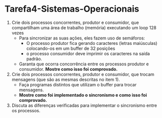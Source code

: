 # Tarefa4-Sistemas-Operacionais
1) Crie dois processos concorrentes, produtor e consumidor, que compartilham uma área de
trabalho (memória) executando um loop 128 vezes
    - Para sincronizar as suas ações, eles fazem uso de semáforos:
        - O processo produtor fica gerando caracteres (letras maiúsculas) colocando-os em um buffer de 32 posições
        - o processo consumidor deve imprimir os caracteres na saída padrão.
    - Garanta que ocorra concorrência entre os processos produtor e consumidor. __Mostre como isso foi comprovado.__
2) Crie dois processos concorrentes, produtor e consumidor, que trocam mensagens (que são as
mesmas descritas no item 1).
    - Faça programas distintos que utilizam o buffer para trocar
mensagens.
    - __Mostre como foi implementado o sincronismo e como isso foi comprovado.__
3) Discuta as diferenças verificadas para implementar o sincronismo entre os processos.